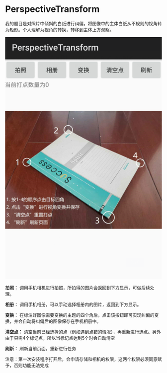 # PerspectiveTransform

我的题目是对照片中倾斜的白纸进行纠偏，将图像中的主体白纸从不规则的视角转为矩形。个人理解为视角的转换，转移到主体上方观察。


 ![demo](https://github.com/ljsdyspg/PerspectiveTransform/blob/master/screenshot.png)
 
**拍照：** 调用手机相机进行拍照，所拍得的图片会返回到下方显示，可做后续处理。

**相册：** 调用手机相册，可以手动选择相册内的图片，返回到下方显示。

**变换：** 在标注好图像需要变换的主题的四个角后，点击该按钮即可实现纠偏的变换，并会自动将纠偏后的图像保存在手机相册中。

**清空点：** 清空当前已经选择的点（例如遇到点错的情况），再重新进行选点。另外由于只需4个标记点，所以当标记点达到5个时会自动清空

**刷新：** 刷新当前页面，重新进行任务

注意：第一次安装程序打开后，会申请存储和相机的权限，这两个权限必须同意赋予，否则功能无法完成
